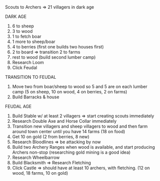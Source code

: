 Scouts to Archers => 21 villagers in dark age

DARK AGE

1. 6 to sheep
2. 3 to wood
3. 1 to fetch boar
4. 1 more to sheep/boar
5. 4 to berries (first one builds two houses first)
6. 2 to board => transition 2 to farms
7. rest to wood (build second lumber camp)
8. Research Loom
9. Click Feudal

TRANSITION TO FEUDAL

1. Move two from boar/sheep to wood so 5 and 5 are on each lumber camp
(5 on sheep, 10 on wood, 4 on berries, 2 on farms)
2. Build Barracks & house

FEUDAL AGE
1. Build Stable w/ at least 2 villagers => start creating scouts immediately
2. Research Double Axe and Horse Collar immediately
3. Transition new villagers and sheep villagers to wood and then farm around town center until you have 14 farms (18 on food)
4. Get 10 on gold (2 from berries, 8 new)
5. Research Bloodlines => be attacking by now
6. Build two Archery Ranges when wood is available, and start producing Archers non-stop (researching gold mining is a good idea)
7. Research Wheelbarrow
8. Build Blacksmith => Research Fletching
9. Click Castle => should have at least 10 archers, with fletching. (12 on wood, 18 farms, 10 on gold)